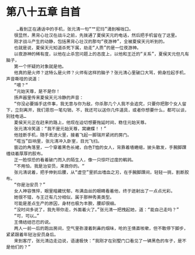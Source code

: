 # 第八十五章 自首
        …看到正在通话中的手机，张元清一句“艹尼玛”涌到喉咙口。
       很显然，黑背心壮汉在战斗之前，先拨通了夏侯天元的电话，然后把手机留在了这里。
       刚才战斗产生的动静，包括黑背心壮汉的那句“夜游神”，全被夏侯天元听到的。
       也就是说，夏侯天元知道杀死下属，劫走“人质”的是一位夜游神。
       以夜游神的稀有度，以他在止杀宫问题上的态度上，以他和王迁的“关系”，夏侯天元但凡有脑子，
       第一个怀疑的对象就是他。
       他真的是火师？这特么是火师？火师有这样的脑子？张元清心里破口大骂，俯身捡起手机，声音嘶哑的说道：
       “喂？“
       “元始天尊，是不是你！
       扬声器里传来夏侯天元冷静的声音：
       “你没必要插手这件事，我无意与你为敌，你杀那几个人我不会追究，只要你把那个女人留下，立刻离开，我们恩怨一笔勾销，不，我还可以送你几件道具，或者你想要什么，都可以谈，别挂电话…
       夏侯天元正在赶来的路上，他现在迫切想要拖延时间，稳住元始天尊。
       张元清冷笑道：“我不是元始天尊，窝嫩蝶！！”
       他挂断手机，随手丢进火里，接着飞起一脚瑞开紧闭的房门。
       “哐当”巨响里，张元清冲入卧室，目光飞扫。
       窗边的角落里，一个穿着黑色长裙，白色T恤的女人，背靠着墙蜷缩，披头散发，手腕脚踝缠绕着厚厚的胶布。
       正一脸惊恐的看着破门而入的陌生人，像一只惊吓过度的鹌鹑。
       “不用怕，我是治安员，来救你的。“
       张元清说着，把手伸到后腰，从“虚空”里抓出嗜血之刃，在手腕脚踝间，轻轻一挑，割断胶布。
       “你是治安员？”
       女人神容憔悴，眼里暗藏忧郁，布满血丝的眼睛看着他，终于迸射出了一点点光彩。
       她很不错，与王迁有几分相似，属于那种秀美类型。
       可能是差点生产的原因，身材也极为丰腴，腰却很细。
       “没时间多说了，我先带你走，外面着火了。”张元清一把拽起她，道：“能自己走吗？”
       “可，可以…”
       王倩结结巴巴的说。
       两人一前一后的跑出房间，空气里弥漫着刺鼻的烟味，呛的王倩直咳嗽，但不敢停下脚步，紧紧跟着年轻治安员身后。
       来到客厅，张元清边走边说，语速极快：“我刚才在别墅门口看见了一辆黑色的车子，是不是他们的？”